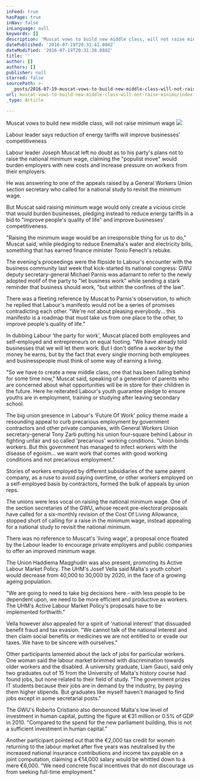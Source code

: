 ```yaml
---
inFeed: true
hasPage: true
inNav: false
inLanguage: null
keywords: []
description: 'Muscat vows to build new middle class, will not raise minimum wage'
datePublished: '2016-07-19T20:31:41.094Z'
dateModified: '2016-07-19T20:31:38.088Z'
title: ''
author: []
authors: []
publisher: null
starred: false
sourcePath: >-
  _posts/2016-07-19-muscat-vows-to-build-new-middle-class-will-not-raise-minimu.md
url: muscat-vows-to-build-new-middle-class-will-not-raise-minimu/index.html
_type: Article

---
```

Muscat vows to build new middle class, will not raise minimum wage
![](https://the-grid-user-content.s3-us-west-2.amazonaws.com/f7c9cfdc-7966-44d2-9c52-c55b21065998.jpg)

Labour leader says reduction of energy tariffs will improve businesses' competitiveness  

Labour leader Joseph Muscat left no doubt as to his party's plans not to raise the national minimum wage, claiming the "populist move" would burden employers with new costs and increase pressure on workers from their employers.

He was answering to one of the appeals raised by a General Workers Union section secretary who called for a national study to revisit the minimum wage.

But Muscat said raising minimum wage would only create a vicious circle that would burden businesses, pledging instead to reduce energy tariffs in a bid to "improve people's quality of life" and improve businesses' competitiveness.

"Raising the minimum wage would be an irresponsible thing for us to do," Muscat said, while pledging to reduce Enemalta's water and electricity bills, something that has earned finance minister Tonio Fenech's rebuke.

The evening's proceedings were the flipside to Labour's encounter with the business community last week that kick-started its national congress: GWU deputy secretary-general Michael Parnis was adamant to refer to the newly adopted motif of the party to "let business work" while sending a stark reminder that business should work, "but within the confines of the law".

There was a fleeting reference by Muscat to Parnis's observation, to which he replied that Labour's manifesto would not be a series of promises contradicting each other. "We're not about pleasing everybody... this manifesto is a roadmap that must take us from one place to the other, to improve people's quality of life."

In dubbing Labour 'the party for work', Muscat placed both employees and self-employed and entrepreneurs on equal footing. "We have already told businesses that we will let them work. But I don't define a worker by the money he earns, but by the fact that every single morning both employees and businesspeople must think of some way of earning a living.

"So we have to create a new middle class, one that has been falling behind for some time now," Muscat said, speaking of a generation of parents who are concerned about what opportunities will be in store for their children in the future. Here he reiterated Labour's youth guarantee pledge to ensure youths are in employment, training or studying after leaving secondary school.

The big union presence in Labour's 'Future Of Work' policy theme made a resounding appeal to curb precarious employment by government contractors and other private companies, with General Workers Union secretary-general Tony Zarb putting his union four-square behind Labour in fighting unfair and so called 'precarious' working conditions. "Union binds workers. But this government has managed to infect workers with the disease of egoism... we want work that comes with good working conditions and not precarious employment."

Stories of workers employed by different subsidiaries of the same parent company, as a ruse to avoid paying overtime, or other workers employed on a self-employed basis by contractors, formed the bulk of appeals by union reps.

The unions were less vocal on raising the national minimum wage. One of the section secretaries of the GWU, whose recent pre-electoral proposals have called for a six-monthly revision of the Cost Of Living Allowance, stopped short of calling for a raise in the minimum wage, instead appealing for a national study to revisit the national minimum.

There was no reference to Muscat's 'living wage', a proposal once floated by the Labour leader to encourage private employers and public companies to offer an improved minimum wage.

The Union Haddiema Maqghudin was also present, promoting its Active Labour Market Policy. The UHM's Josef Vella said Malta's youth cohort would decrease from 40,000 to 30,000 by 2020, in the face of a growing ageing population.

"We are going to need to take big decisions here - with less people to be dependent upon, we need to be more efficient and productive as workers. The UHM's Active Labour Market Policy's proposals have to be implemented forthwith."

Vella however also appealed for a spirit of 'national interest' that dissuaded benefit fraud and tax evasion. "We cannot talk of the national interest and then claim social benefits or medicines we are not entitled to or evade our taxes. We have to be sincere with ourselves."

Other participants lamented about the lack of jobs for particular workers. One woman said the labour market brimmed with discrimination towards older workers and the disabled. A university graduate, Liam Gauci, said only two graduates out of 15 from the University of Malta's history course had found jobs, but none related to their field of study. "The government prizes IT students because their jobs are in demand by the industry, by paying them higher stipends. But graduates like myself haven't managed to find jobs except in some secretarial posts."

The GWU's Roberto Cristiano also denounced Malta's low level of investment in human capital, putting the figure at €31 million or 0.5% of GDP in 2010\. "Compared to the spend for the new parliament building, this is not a sufficient investment in human capital."

Another participant pointed out that the €2,000 tax credit for women returning to the labour market after five years was neutralised by the increased national insurance contributions and income tax payable on a joint computation, claiming a €14,000 salary would be whittled down to a mere €6,000\. "We need concrete fiscal incentives that do not discourage us from seeking full-time employment."